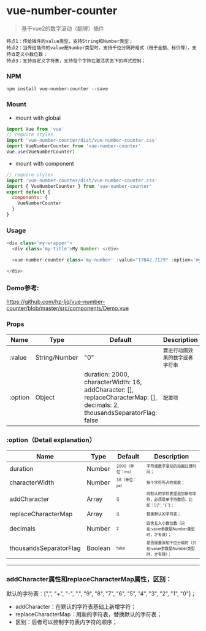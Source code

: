 # vue-number-counter

> 基于vue2的数字滚动（翻牌）插件
```
特点1：传给插件的value类型，支持String和Number类型；
特点2：当传给插件的value是Number类型时，支持千位分隔符格式（用于金额、标价等），支持自定义小数位数；
特点3：支持自定义字符表，支持每个字符在激活状态下的样式控制；
```

### NPM
```
npm install vue-number-counter --save
```

### Mount
- mount with global
```js
import Vue from 'vue'
// require styles
import 'vue-number-counter/dist/vue-number-counter.css'
import VueNumberCounter from 'vue-number-counter'
Vue.use(VueNumberCounter)
```

- mount with component
```js
// require styles
import 'vue-number-counter/dist/vue-number-counter.css'
import { VueNumberCounter } from 'vue-number-counter'
export default {
  components: {
    VueNumberCounter
  }
}
```

### Usage
```js
<div class='my-wrapper'>
  <div class='my-title'>My Number: </div>

  <vue-number-counter class='my-number' :value="17842.7129" :option='myOption' />

</div>
```

### Demo参考:
<https://github.com/hz-ljq/vue-number-counter/blob/master/src/components/Demo.vue>

### Props
| Name | Type | Default | Description |
| ------ | ------ | ------ | ------ |
| :value | String/Number | "0" | <font size=2>要进行动画效果的数字或者字符串 |
| :option | Object | duration: 2000,<br/>characterWidth: 16,<br/>addCharacter: [],<br/>replaceCharacterMap: [],<br/>decimals: 2,<br/>thousandsSeparatorFlag: false | <font size=2>配置项 |

### :option（Detail explanation）
| Name | Type | Default | Description |
| ------ | ------ | ------ | ------ |
| duration | Number | <font size=1>2000（单位：ms） | <font size=1>字符或数字滚动的动画过渡时间； |
| characterWidth | Number | <font size=1>16（单位：px）| <font size=1>每个字符所占的宽度； |
| addCharacter | Array | <font size=1>[] | <font size=1>向默认的字符表里追加新的字符，必须是单字符数组，比如：['♪', '∮']； |
| replaceCharacterMap | Array | <font size=1>[] | <font size=1>替换默认的字符表；|
| decimals | Number | <font size=1>2 | <font size=1>四舍五入小数位数（只在:value参数是Number类型时，才有效）；|
| thousandsSeparatorFlag | Boolean | <font size=1>false | <font size=1>是否需要添加千位分隔符（只在:value参数是Number类型时，才有效）；|

- - -

### addCharacter属性和replaceCharacterMap属性，区别：
默认的字符表：[",", "+", "-", ".", "9", "8", "7", "6", "5", "4", "3", "2", "1", "0"]；
- addCharacter：在默认的字符表基础上新增字符；
- replaceCharacterMap：用新的字符表，替换默认的字符表；
- 区别：后者可以控制字符表内字符的顺序；

